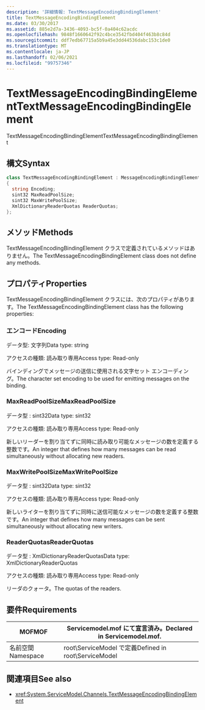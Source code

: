 ```yaml
---
description: '詳細情報: TextMessageEncodingBindingElement'
title: TextMessageEncodingBindingElement
ms.date: 03/30/2017
ms.assetid: 885e2d7a-3436-4093-bc5f-0a404c62acdc
ms.openlocfilehash: 9848f1660642f92c4bce3542fbd404f463b8c84d
ms.sourcegitcommit: ddf7edb67715a5b9a45e3dd44536dabc153c1de0
ms.translationtype: MT
ms.contentlocale: ja-JP
ms.lasthandoff: 02/06/2021
ms.locfileid: "99757346"
---
```

# <a name="textmessageencodingbindingelement"></a><span data-ttu-id="450f8-103">TextMessageEncodingBindingElement</span><span class="sxs-lookup"><span data-stu-id="450f8-103">TextMessageEncodingBindingElement</span></span>

<span data-ttu-id="450f8-104">TextMessageEncodingBindingElement</span><span class="sxs-lookup"><span data-stu-id="450f8-104">TextMessageEncodingBindingElement</span></span>  
  
## <a name="syntax"></a><span data-ttu-id="450f8-105">構文</span><span class="sxs-lookup"><span data-stu-id="450f8-105">Syntax</span></span>  
  
```csharp
class TextMessageEncodingBindingElement : MessageEncodingBindingElement  
{  
  string Encoding;  
  sint32 MaxReadPoolSize;  
  sint32 MaxWritePoolSize;  
  XmlDictionaryReaderQuotas ReaderQuotas;  
};  
```  
  
## <a name="methods"></a><span data-ttu-id="450f8-106">メソッド</span><span class="sxs-lookup"><span data-stu-id="450f8-106">Methods</span></span>  

 <span data-ttu-id="450f8-107">TextMessageEncodingBindingElement クラスで定義されているメソッドはありません。</span><span class="sxs-lookup"><span data-stu-id="450f8-107">The TextMessageEncodingBindingElement class does not define any methods.</span></span>  
  
## <a name="properties"></a><span data-ttu-id="450f8-108">プロパティ</span><span class="sxs-lookup"><span data-stu-id="450f8-108">Properties</span></span>  

 <span data-ttu-id="450f8-109">TextMessageEncodingBindingElement クラスには、次のプロパティがあります。</span><span class="sxs-lookup"><span data-stu-id="450f8-109">The TextMessageEncodingBindingElement class has the following properties:</span></span>  
  
### <a name="encoding"></a><span data-ttu-id="450f8-110">エンコード</span><span class="sxs-lookup"><span data-stu-id="450f8-110">Encoding</span></span>  

 <span data-ttu-id="450f8-111">データ型: 文字列</span><span class="sxs-lookup"><span data-stu-id="450f8-111">Data type: string</span></span>  
  
 <span data-ttu-id="450f8-112">アクセスの種類: 読み取り専用</span><span class="sxs-lookup"><span data-stu-id="450f8-112">Access type: Read-only</span></span>  
  
 <span data-ttu-id="450f8-113">バインディングでメッセージの送信に使用される文字セット エンコーディング。</span><span class="sxs-lookup"><span data-stu-id="450f8-113">The character set encoding to be used for emitting messages on the binding.</span></span>  
  
### <a name="maxreadpoolsize"></a><span data-ttu-id="450f8-114">MaxReadPoolSize</span><span class="sxs-lookup"><span data-stu-id="450f8-114">MaxReadPoolSize</span></span>  

 <span data-ttu-id="450f8-115">データ型 : sint32</span><span class="sxs-lookup"><span data-stu-id="450f8-115">Data type: sint32</span></span>  
  
 <span data-ttu-id="450f8-116">アクセスの種類: 読み取り専用</span><span class="sxs-lookup"><span data-stu-id="450f8-116">Access type: Read-only</span></span>  
  
 <span data-ttu-id="450f8-117">新しいリーダーを割り当てずに同時に読み取り可能なメッセージの数を定義する整数です。</span><span class="sxs-lookup"><span data-stu-id="450f8-117">An integer that defines how many messages can be read simultaneously without allocating new readers.</span></span>  
  
### <a name="maxwritepoolsize"></a><span data-ttu-id="450f8-118">MaxWritePoolSize</span><span class="sxs-lookup"><span data-stu-id="450f8-118">MaxWritePoolSize</span></span>  

 <span data-ttu-id="450f8-119">データ型 : sint32</span><span class="sxs-lookup"><span data-stu-id="450f8-119">Data type: sint32</span></span>  
  
 <span data-ttu-id="450f8-120">アクセスの種類: 読み取り専用</span><span class="sxs-lookup"><span data-stu-id="450f8-120">Access type: Read-only</span></span>  
  
 <span data-ttu-id="450f8-121">新しいライターを割り当てずに同時に送信可能なメッセージの数を定義する整数です。</span><span class="sxs-lookup"><span data-stu-id="450f8-121">An integer that defines how many messages can be sent simultaneously without allocating new writers.</span></span>  
  
### <a name="readerquotas"></a><span data-ttu-id="450f8-122">ReaderQuotas</span><span class="sxs-lookup"><span data-stu-id="450f8-122">ReaderQuotas</span></span>  

 <span data-ttu-id="450f8-123">データ型 : XmlDictionaryReaderQuotas</span><span class="sxs-lookup"><span data-stu-id="450f8-123">Data type: XmlDictionaryReaderQuotas</span></span>  
  
 <span data-ttu-id="450f8-124">アクセスの種類: 読み取り専用</span><span class="sxs-lookup"><span data-stu-id="450f8-124">Access type: Read-only</span></span>  
  
 <span data-ttu-id="450f8-125">リーダのクォータ。</span><span class="sxs-lookup"><span data-stu-id="450f8-125">The quotas of the readers.</span></span>  
  
## <a name="requirements"></a><span data-ttu-id="450f8-126">要件</span><span class="sxs-lookup"><span data-stu-id="450f8-126">Requirements</span></span>  
  
|<span data-ttu-id="450f8-127">MOF</span><span class="sxs-lookup"><span data-stu-id="450f8-127">MOF</span></span>|<span data-ttu-id="450f8-128">Servicemodel.mof にて宣言済み。</span><span class="sxs-lookup"><span data-stu-id="450f8-128">Declared in Servicemodel.mof.</span></span>|  
|---------|-----------------------------------|  
|<span data-ttu-id="450f8-129">名前空間</span><span class="sxs-lookup"><span data-stu-id="450f8-129">Namespace</span></span>|<span data-ttu-id="450f8-130">root\ServiceModel で定義</span><span class="sxs-lookup"><span data-stu-id="450f8-130">Defined in root\ServiceModel</span></span>|  
  
## <a name="see-also"></a><span data-ttu-id="450f8-131">関連項目</span><span class="sxs-lookup"><span data-stu-id="450f8-131">See also</span></span>

- <xref:System.ServiceModel.Channels.TextMessageEncodingBindingElement>
